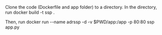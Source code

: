 Clone the code (Dockerfile and app folder) to a directory. In the directory, run
docker build -t ssp .

Then, run
docker run --name adrssp -d -v $PWD/app:/app -p 80:80 ssp app.py
  
